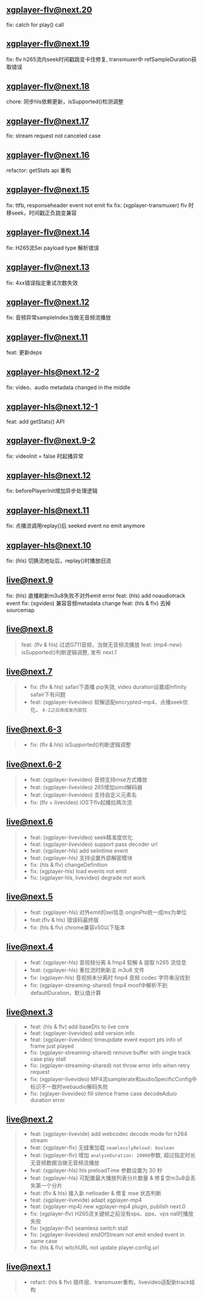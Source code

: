 
## xgplayer-flv@next.20
fix: catch for play() call

## xgplayer-flv@next.19
fix: flv h265流内seek时间戳跳变卡住修复, transmuxer中 refSampleDuration获取错误

## xgplayer-flv@next.18
chore:  同步hls依赖更新，isSupported()检测调整

## xgplayer-flv@next.17
fix: stream request not canceled case

## xgplayer-flv@next.16
refactor: getStats api 重构

## xgplayer-flv@next.15
fix: ttfb, responseheader event not emit fix
fix: (xgplayer-transmuxer) flv 时移seek，时间戳正负跳变兼容

## xgplayer-flv@next.14
fix: H265流Sei  payload type 解析错误

## xgplayer-flv@next.13
fix: 4xx错误指定重试次数失效

## xgplayer-flv@next.12
fix: 音频异常sampleIndex当做无音频流播放

## xgplayer-flv@next.11
feat: 更新deps

## xgplayer-hls@next.12-2
fix: video、audio metadata changed in the middle

## xgplayer-hls@next.12-1
feat: add getStats() API

## xgplayer-flv@next.9-2
fix: videoInit = false 时起播异常

## xgplayer-hls@next.12
fix: beforePlayerInit增加异步处理逻辑

## xgplayer-hls@next.11
fix: 点播流调用replay()后 seeked event no emit anymore

## xgplayer-hls@next.10
fix: (hls) 切换流地址后，replay()时播放旧流

## live@next.9
fix: (hls) 直播刷新m3u8失败不对外emit error
feat: (hls) add noaudiotrack event
fix: (xgvideo) 兼容音频metadata change
feat: (hls & flv) 去掉sourcemap

## live@next.8
>feat: (flv & hls) 过滤G711音频，当做无音频流播放
>feat: (mp4-new) isSupported()判断逻辑调整, 发布 next.1

## live@next.7
>* fix: (flv & hls) safari下直播 pip失效, video duration设置成Infinity safair下有问题
>* feat: (xgplayer-livevideo) 软解适配encrypted-mp4、点播seek优化、 `6-2之后改成发内部包`

## live@next.6-3
>* fix: (flv & hls) isSupported()判断逻辑调整

## live@next.6-2
>* feat: (xgplayer-livevideo) 音频支持mse方式播放
>* feat: (xgplayer-livevideo) 265增加simd解码器
>* feat: (xgplayer-livevideo) 支持自定义元素名
>* fix: (flv + livevideo) iOS下flv起播拉两次流

## live@next.6
>* feat: (xgplayer-livevideo) seek精准度优化
>* feat: (xgplayer-livevideo) support pass decoder url
>* feat: (xgplayer-hls) add seiintime event
>* feat: (xgplayer-hls) 支持设置外部解密模块
>* fix: (hls & flv) changeDefinition
>* fix: (xgplayer-hls) load events not emit
>* fix: (xgplayer-hls, livevideo) degrade not work


## live@next.5
>* feat: (xgplayer-hls) 对外emit的sei信息 originPts统一成ms为单位
>* feat:(flv & hls) 错误码最终版
>* fix: (hls & flv) chrome兼容v50以下版本

## live@next.4
>* feat: (xgplayer-hls) 音视频分离 & fmp4 软解 & 提取 h265 流信息
>* feat: (xgplayer-hls) 重拉流时刷新主 m3u8 文件
>* fix:  (xgplayer-hls) 音视频未分离时 fmp4 音频 codec 字符串没找到
>* fix:  (xgplayer-streaming-shared) fmp4 moof中解析不到defaultDuration，默认值计算

## live@next.3
>* feat: (hls & flv) add baseDts to live core
>* feat: (xgplayer-livevideo) add version info
>* feat: (xgplayer-livevideo) timeupdate event export pts info of frame just played
>* fix:  (xgplayer-streaming-shared) remove buffer with single track case play stall
>* fix:  (xgplayer-streaming-shared) not throw error info when retry request
>* fix:  (xgplayer-livevideo) MP4流samplerate和audioSpecificConfig中标识不一致时webaudio解码失败
>* fix:  (xglayer-livevideo) fill silence frame case decodeAduio duration error


## live@next.2
>* feat: (xgplayer-livevide) add webcodec decode mode for h264 stream
>* feat: (xgplayer-flv) 无缝重加载 `seamlesslyReload: boolean`
>* feat: (xgplayer-flv) 增加 `analyzeDuration: 20000`参数, 超过指定时长无音频数据当做无音频流播放
>* feat: (xgplayer-hls) hls preloadTime 参数设置为 30 秒
>* feat: (xgplayer-hls) 可配置最大播放列表分片数量 & 修复空m3u8会丢失第一个分片
>* feat: (flv & hls) 接入新 netloader & 修复 mse 状态判断
>* feat: (xgplayer-livevide) adapt xgplayer-mp4
>* feat: (xgplayer-mp4) new xgplayer-mp4 plugin, publish next.0
>* fix: (xgplayer-flv) H265流关键帧之前没有sps、pps、vps nal时播放失败
>* fix: (xgplayer-flv) seamless switch stall
>* fix: (xgplayer-livevideo) endOfStream not emit ended event in same case
>* fix: (hls & flv) witchURL not update player.config.url


## live@next.1
>* refact: (hls & flv) 插件层、transmuxer重构，livevideo适配新track结构
